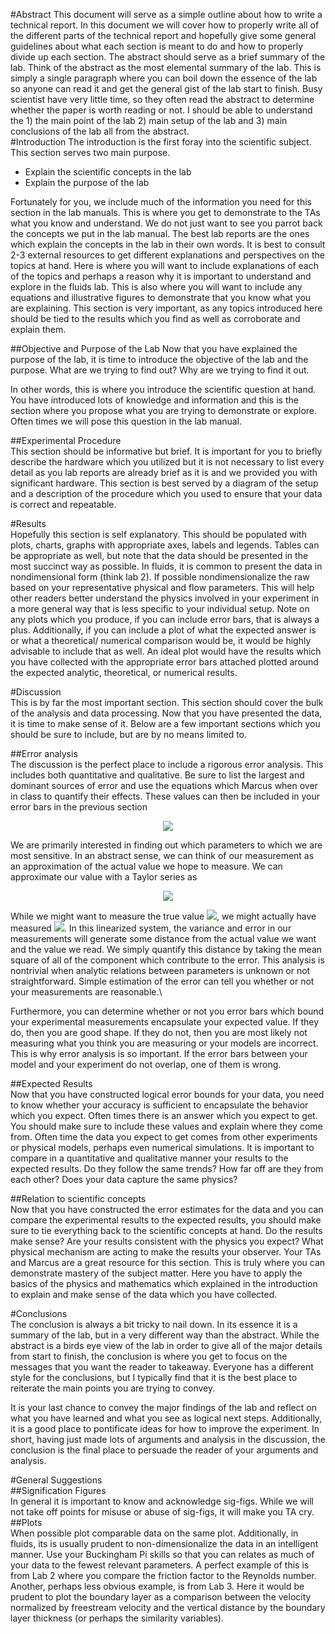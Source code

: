 #Abstract
This document will serve as a simple outline about how to write a technical report. In this document we will cover how to properly write all of the different parts of the technical report and hopefully give some general guidelines about what each section is meant to do and how to properly divide up each section. The abstract should serve as a brief summary of the lab. Think of the abstract as the most elemental summary of the lab. This is simply a single paragraph where you can boil down the essence of the lab so anyone can read it and get the general gist of the lab start to finish. Busy scientist have very little time, so they often read the abstract to determine whether the paper is worth reading or not. I should be able to understand the 1) the main point of the lab 2) main setup of the lab and 3) main conclusions of the lab all from the abstract.  
#Introduction
The introduction is the first foray into the scientific subject. This section serves two main purpose.

- Explain the scientific concepts in the lab  
- Explain the purpose of the lab  

Fortunately for you, we include much of the information you need for this section in the lab manuals. This is where you get to demonstrate to the TAs what you know and understand. We do not just want to see you parrot back the concepts we put in the lab manual. The best lab reports are the ones which explain the concepts in the lab in their own words. It is best to consult 2-3 external resources to get different explanations and perspectives on the topics at hand. Here is where you will want to include explanations of each of the topics and perhaps a reason why it is important to understand and explore in the fluids lab. This is also where you will want to include any equations and illustrative figures to demonstrate that you know what you are explaining. This section is very important, as any topics introduced here should be tied to the results which you find as well as  corroborate and explain them.  

##Objective and Purpose of the Lab
Now that you have explained the purpose of the lab, it is time to introduce the objective of the lab and the purpose. What are we trying to find out? Why are we trying to find it out. 

In other words, this is where you introduce the scientific question at hand. You have introduced lots of knowledge and information and this is the section where you propose what you are trying to demonstrate or explore. Often times we will pose this question in the lab manual.

##Experimental Procedure  
This section should be informative but brief. It is important for you to briefly describe the hardware which you utilized but it is not necessary to list every detail as you lab reports are already brief as it is and we provided you with significant hardware. This section is best served by a diagram of the setup and a description of the procedure which you used to ensure that your data is correct and repeatable. 

#Results  
Hopefully this section is self explanatory. This should be populated with plots, charts, graphs with appropriate axes, labels and legends. Tables can be appropriate as well, but note that the data should be presented in the most succinct way as possible. In fluids, it is common to present the data in nondimensional form (think lab 2).  If possible nondimensionalize the raw based on your representative physical and flow parameters. This will help other readers better understand the physics involved in your experiment in a more general way that is less specific to your individual setup. Note on any plots which you produce, if you can include error bars, that is always a plus. Additionally, if you can include a plot of what the expected answer is or what a theoretical/ numerical comparison would be, it would be highly advisable to include that as well. An ideal plot would have the results which you have collected with the appropriate error bars attached plotted around the expected analytic, theoretical, or numerical results.  

#Discussion  
This is by far the most important section. This section should cover the bulk of the analysis and data processing. Now that you have presented the data, it is time to make sense of it. Below are a few important sections which you should be sure to include, but are by no means limited to.

##Error analysis  
The discussion is the perfect place to include a rigorous error analysis. This includes both quantitative and qualitative. Be sure to list the largest and dominant sources of error and use the equations which Marcus when over in class to quantify their effects. These values can then be included in your error bars in the previous section  

<p align="center">
<img src="https://github.com/d008/MAE224/blob/master/equations/tech_rep_error1.png">  
</p>

We are primarily interested in finding out which parameters to which we are most sensitive. In an abstract sense, we can think of our measurement as an approximation of the actual value we hope to measure. We can approximate our value with a Taylor series as 

<p align="center">
<img src="https://github.com/d008/MAE224/blob/master/equations/tech_rep_error2.png" >  
</p>

While we might want to measure the true value ![](https://github.com/d008/MAE224/blob/master/equations/tech_rep_error3.png), we might actually have measured ![](https://github.com/d008/MAE224/blob/master/equations/tech_rep_error4.png). In this linearized system, the variance and error in our measurements will generate some distance from the actual value we want and the value we read. We simply quantify this distance by taking the mean square of all of the component which contribute to the error. This analysis is nontrivial when analytic relations between parameters is unknown or not straightforward. Simple estimation of the error can tell you whether or not your measurements are reasonable.\\

Furthermore, you can determine whether or not you error bars which bound your experimental measurements encapsulate your expected value. If they do, then you are good shape. If they do not, then you are most likely not measuring what you think you are measuring or your models are incorrect. This is why error analysis is so important. If the error bars between your model and your experiment do not overlap, one of them is wrong. 

##Expected Results  
Now that you have constructed logical error bounds for your data, you need to know whether your accuracy is sufficient to encapsulate the behavior which you expect. Often times there is an answer which you expect to get. You should make sure to include these values and explain where they come from. Often time the data you expect to get comes from other experiments or physical models, perhaps even numerical simulations. It is important to compare in a quantitative and qualitative manner your results to the expected results. Do they follow the same trends? How far off are they from each other? Does your data capture the same physics?  

##Relation to scientific concepts  
Now that you have constructed the error estimates for the data and you can compare the experimental results to the expected results, you should make sure to tie everything back to the scientific concepts at hand. Do the results make sense? Are your results consistent with the physics you expect? What physical mechanism are acting to make the results your observer. Your TAs and Marcus are a great resource for this section. This is truly where you can demonstrate mastery of the subject matter. Here you have to apply the basics of the physics and mathematics which explained in the introduction to explain and make sense of the data which you have collected.   

#Conclusions  
The conclusion is always a bit tricky to nail down. In its essence it is a summary of the lab, but in a very different way than the abstract. While the abstract is a birds eye view of the lab in order to give all of the major details from start to finish, the conclusion is where you get to focus on the messages that you want the reader to takeaway. Everyone has a different style for the conclusions, but I typically find that it is the best place to reiterate the main points you are trying to convey.  

It is your last chance to convey the major findings of the lab and reflect on what you have learned and what you see as logical next steps. Additionally, it is a good place to pontificate ideas for how to improve the experiment. In short, having just made lots of arguments and analysis in the discussion, the conclusion is the final place to persuade the reader of your arguments and analysis.  

#General Suggestions  
##Signification Figures  
In general it is important to know and acknowledge sig-figs. While we will not take off points for misuse or abuse of sig-figs, it will make you TA cry.  
##Plots  
When possible plot comparable data on the same plot. Additionally, in fluids, its is usually prudent to non-dimensionalize the data in an intelligent manner. Use your Buckingham Pi skills so that you can relates as much of your data to the fewest relevant parameters. A perfect example of this is from Lab 2 where you compare the friction factor to the Reynolds number. Another, perhaps less obvious example, is from Lab 3. Here it would be prudent to plot the boundary layer as a comparison between the velocity normalized by freestream velocity and the vertical distance by the boundary layer thickness (or perhaps the similarity variables).  

